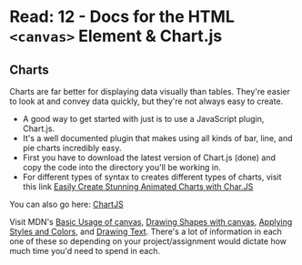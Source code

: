 # Read: 12 - Docs for the HTML ```<canvas>``` Element & Chart.js

## Charts

Charts are far better for displaying data visually than tables. They're easier to look at and convey data quickly, but they're not always easy to create. 
- A good way to get started with just is to use a JavaScript plugin, Chart.js. 
- It's a well documented plugin that makes using all kinds of bar, line, and pie charts incredibly easy. 
- First you have to download the latest version of Chart.js (done) and copy the code into the directory you'll be working in. 
- For different types of syntax to creates different types of charts, visit this link [Easily Create Stunning Animated Charts with Char.JS](https://www.webdesignerdepot.com/2013/11/easily-create-stunning-animated-charts-with-chart-js)

You can also go here: [ChartJS](https://www.chartjs.org/docs/latest/)

Visit MDN's [Basic Usage of canvas](https://developer.mozilla.org/en-US/docs/Web/API/Canvas_API/Tutorial/Basic_usage), [Drawing Shapes with canvas](https://developer.mozilla.org/en-US/docs/Web/API/Canvas_API/Tutorial/Drawing_shapes), [Applying Styles and Colors](https://developer.mozilla.org/en-US/docs/Web/API/Canvas_API/Tutorial/Applying_styles_and_colors), and [Drawing Text](https://developer.mozilla.org/en-US/docs/Web/API/Canvas_API/Tutorial/Drawing_text). 
There's a lot of information in each one of these so depending on your project/assignment would dictate how much time you'd need to spend in each.



  